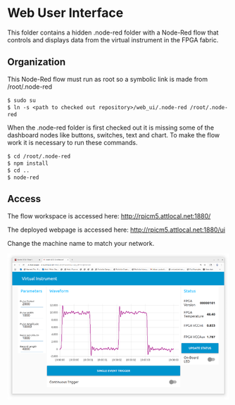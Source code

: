 # Web User Interface
This folder contains a hidden .node-red folder with a Node-Red flow that controls and displays data from the virtual instrument in the FPGA fabric.

## Organization
This Node-Red flow must run as root so a symbolic link is made from /root/.node-red

    $ sudo su
    $ ln -s <path to checked out repository>/web_ui/.node-red /root/.node-red

When the .node-red folder is first checked out it is missing some of the dashboard nodes like buttons, switches, text and chart. To make the flow work it is necessary to run these commands.

    $ cd /root/.node-red
    $ npm install
    $ cd ..
    $ node-red

## Access
The flow workspace is accessed here: http://rpicm5.attlocal.net:1880/

The deployed webpage is accessed here: http://rpicm5.attlocal.net:1880/ui

Change the machine name to match your network.

![](./webshot2.png)

